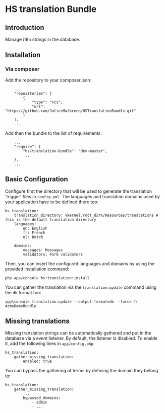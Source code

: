 # HS translation Bundle

## Introduction

Manage i18n strings in the database.

## Installation

### Via composer

Add the repository to your composer.json:
```
    ...
    "repositories": [
        {
            "type": "vcs",
            "url": "https://github.com/JulienMalbrecq/HSTranslationBundle.git"
        }
    ],
    ...
```

Add then the bundle to the list of requirements:
```
    ...
    "require": {
        "hs/translation-bundle": "dev-master",
        ...
    },
    ...
```

## Basic Configuration

Configure first the directory that will be used to generate the translation 'trigger' files in `config.yml`.
The languages and translation domains used by your application have to be defined there too:
```
hs_translation:
    translation_directory: %kernel.root_dir%/Resources/translations # this is the default translation directory
    languages:
        en: English
        fr: French
        nl: Dutch

    domains:
        messages: Messages
        validators: Form validators
```

Then, you can insert the configured languages and domains by using the provided installation command:
```
php app/console hs:translation:install
```

You can gather the translation via the `translation:update` command using the `db` format too:
```
app\console translation:update --output-format=db --force fr AcmeDemoBundle
```

## Missing translations

Missing translation strings can be automatically gathered and put in the database via a event listener.
By default, the listener is disabled. To enable it, add the following lines in `app/config.php`:
```
hs_translation:
    gather_missing_translation:
        enabled: true
```

You can bypass the gathering of terms by defining the domain they belong to:
```
hs_translation:
    gather_missing_translation:
        ...
        bypassed_domains:
            - admin
            - ...
```
